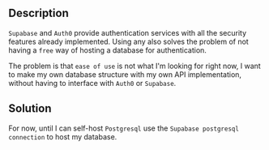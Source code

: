 ## Description

`Supabase` and `Auth0` provide authentication services with all the security features already implemented. Using any also solves the problem of not having a `free` way of hosting a database for authentication.

The problem is that `ease of use` is not what I'm looking for right now, I want to make my own database structure with my own API implementation, without having to interface with `Auth0` or `Supabase`.

## Solution

For now, until I can self-host `Postgresql` use the `Supabase postgresql connection` to host my database.